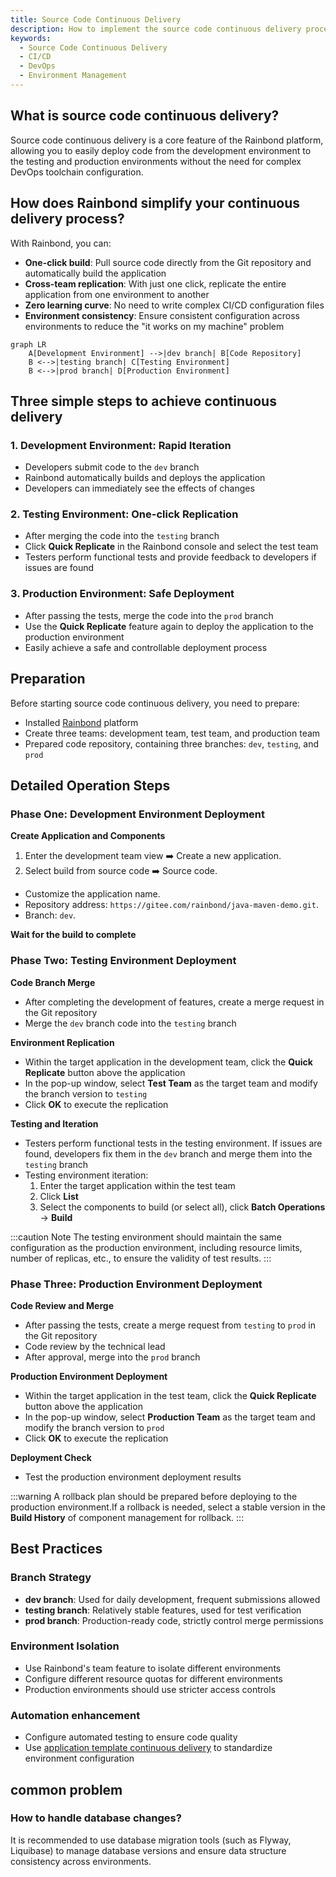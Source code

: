```yaml
---
title: Source Code Continuous Delivery
description: How to implement the source code continuous delivery process from development to production on the Rainbond platform
keywords:
  - Source Code Continuous Delivery
  - CI/CD
  - DevOps
  - Environment Management
---
```


## What is source code continuous delivery?

Source code continuous delivery is a core feature of the Rainbond platform, allowing you to easily deploy code from the development environment to the testing and production environments without the need for complex DevOps toolchain configuration.

## How does Rainbond simplify your continuous delivery process?

With Rainbond, you can:

- **One-click build**: Pull source code directly from the Git repository and automatically build the application
- **Cross-team replication**: With just one click, replicate the entire application from one environment to another
- **Zero learning curve**: No need to write complex CI/CD configuration files
- **Environment consistency**: Ensure consistent configuration across environments to reduce the "it works on my machine" problem

```mermaid
graph LR
    A[Development Environment] -->|dev branch| B[Code Repository]
    B <-->|testing branch| C[Testing Environment]
    B <-->|prod branch| D[Production Environment]
```

## Three simple steps to achieve continuous delivery

### 1. Development Environment: Rapid Iteration

- Developers submit code to the `dev` branch
- Rainbond automatically builds and deploys the application
- Developers can immediately see the effects of changes

### 2. Testing Environment: One-click Replication

- After merging the code into the `testing` branch
- Click **Quick Replicate** in the Rainbond console and select the test team
- Testers perform functional tests and provide feedback to developers if issues are found

### 3. Production Environment: Safe Deployment

- After passing the tests, merge the code into the `prod` branch
- Use the **Quick Replicate** feature again to deploy the application to the production environment
- Easily achieve a safe and controllable deployment process

## Preparation

Before starting source code continuous delivery, you need to prepare:

- Installed [Rainbond](#) platform
- Create three teams: development team, test team, and production team
- Prepared code repository, containing three branches: `dev`, `testing`, and `prod`

## Detailed Operation Steps

### Phase One: Development Environment Deployment

**Create Application and Components**

1. Enter the development team view ➡️ Create a new application.
2. Select build from source code ➡️ Source code.
  - Customize the application name.
  - Repository address: `https://gitee.com/rainbond/java-maven-demo.git`.
  - Branch: `dev`.

**Wait for the build to complete**

### Phase Two: Testing Environment Deployment

**Code Branch Merge**

- After completing the development of features, create a merge request in the Git repository
- Merge the `dev` branch code into the `testing` branch

**Environment Replication**

- Within the target application in the development team, click the **Quick Replicate** button above the application
- In the pop-up window, select **Test Team** as the target team and modify the branch version to `testing`
- Click **OK** to execute the replication

**Testing and Iteration**

- Testers perform functional tests in the testing environment. If issues are found, developers fix them in the `dev` branch and merge them into the `testing` branch
- Testing environment iteration:
  1. Enter the target application within the test team
  2. Click **List**
  3. Select the components to build (or select all), click **Batch Operations** → **Build**

:::caution Note
The testing environment should maintain the same configuration as the production environment, including resource limits, number of replicas, etc., to ensure the validity of test results.
:::

### Phase Three: Production Environment Deployment

**Code Review and Merge**

- After passing the tests, create a merge request from `testing` to `prod` in the Git repository
- Code review by the technical lead
- After approval, merge into the `prod` branch

**Production Environment Deployment**

- Within the target application in the test team, click the **Quick Replicate** button above the application
- In the pop-up window, select **Production Team** as the target team and modify the branch version to `prod`
- Click **OK** to execute the replication

**Deployment Check**

- Test the production environment deployment results

:::warning
A rollback plan should be prepared before deploying to the production environment.If a rollback is needed, select a stable version in the **Build History** of component management for rollback.
:::

## Best Practices

### Branch Strategy

- **dev branch**: Used for daily development, frequent submissions allowed
- **testing branch**: Relatively stable features, used for test verification
- **prod branch**: Production-ready code, strictly control merge permissions

### Environment Isolation

- Use Rainbond's team feature to isolate different environments
- Configure different resource quotas for different environments
- Production environments should use stricter access controls

### Automation enhancement

- Configure automated testing to ensure code quality
- Use [application template continuous delivery](./ram.md) to standardize environment configuration

## common problem

### How to handle database changes?

It is recommended to use database migration tools (such as Flyway, Liquibase) to manage database versions and ensure data structure consistency across environments.
